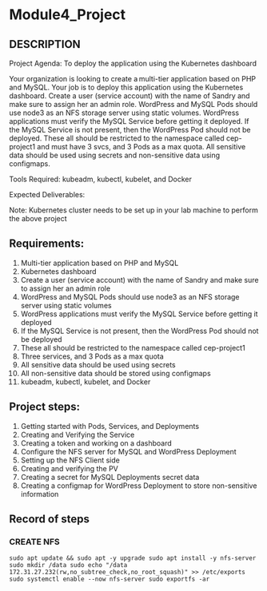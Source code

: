 # Module4_Project
## DESCRIPTION
Project Agenda: To deploy the application using the Kubernetes dashboard 

Your organization is looking to create a multi-tier application based on PHP and MySQL. Your job is to deploy this application using the Kubernetes dashboard. Create a user (service account) with the name of Sandry and make sure to assign her an admin role. WordPress and MySQL Pods should use node3 as an NFS storage server using static volumes. WordPress applications must verify the MySQL Service before getting it deployed. If the MySQL Service is not present, then the WordPress Pod should not be deployed. These all should be restricted to the namespace called cep-project1 and must have 3 svcs, and 3 Pods as a max quota. All sensitive data should be used using secrets and non-sensitive data using configmaps.  

Tools Required: kubeadm, kubectl, kubelet, and Docker  

Expected Deliverables:

Note: Kubernetes cluster needs to be set up in your lab machine to perform the above project

## Requirements:
1. Multi-tier application based on PHP and MySQL
2. Kubernetes dashboard
3. Create a user (service account) with the name of Sandry and make sure to assign her an admin role
4. WordPress and MySQL Pods should use node3 as an NFS storage server using static volumes
5. WordPress applications must verify the MySQL Service before getting it deployed
6. If the MySQL Service is not present, then the WordPress Pod should not be deployed
7. These all should be restricted to the namespace called cep-project1
8. Three services, and 3 Pods as a max quota
9. All sensitive data should be used using secrets
10. All non-sensitive data should be stored using configmaps
11. kubeadm, kubectl, kubelet, and Docker

## Project steps:
1. Getting started with Pods, Services, and Deployments
2. Creating and Verifying the Service
3. Creating a token and working on a dashboard
4. Configure the NFS server for MySQL and WordPress Deployment
5. Setting up the NFS Client side
6. Creating and verifying the PV
7. Creating a secret for MySQL Deployments secret data
8. Creating a configmap for WordPress Deployment to store non-sensitive information

## Record of steps

### CREATE NFS

`sudo apt update && sudo apt -y upgrade
sudo apt install -y nfs-server
sudo mkdir /data
sudo echo "/data 172.31.27.232(rw,no_subtree_check,no_root_squash)" >> /etc/exports
sudo systemctl enable --now nfs-server
sudo exportfs -ar
`